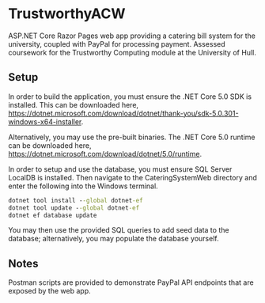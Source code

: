 # TrustworthyACW

ASP.NET Core Razor Pages web app providing a catering bill system for the university, coupled with PayPal for processing payment. Assessed coursework for the Trustworthy Computing module at the University of Hull.

## Setup

In order to build the application, you must ensure the .NET Core 5.0 SDK is installed. This can be downloaded here, https://dotnet.microsoft.com/download/dotnet/thank-you/sdk-5.0.301-windows-x64-installer.

Alternatively, you may use the pre-built binaries. The .NET Core 5.0 runtime can be downloaded here, https://dotnet.microsoft.com/download/dotnet/5.0/runtime.

In order to setup and use the database, you must ensure SQL Server LocalDB is installed. Then navigate to the CateringSystemWeb directory and enter the following into the Windows terminal.

```bat
dotnet tool install --global dotnet-ef 
dotnet tool update --global dotnet-ef
dotnet ef database update
```

You may then use the provided SQL queries to add seed data to the database; alternatively, you may populate the database yourself.

## Notes

Postman scripts are provided to demonstrate PayPal API endpoints that are exposed by the web app.
